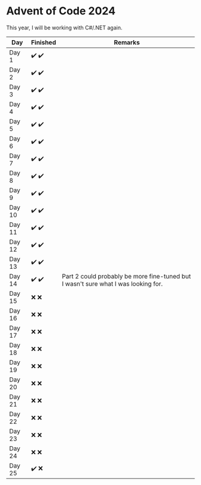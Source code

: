﻿# Advent of Code 2024

This year, I will be working with C#/.NET again.

| Day    | Finished                              | Remarks                                                                            |
|--------|---------------------------------------|------------------------------------------------------------------------------------|
| Day 1  | :heavy_check_mark: :heavy_check_mark: |                                                                                    |
| Day 2  | :heavy_check_mark: :heavy_check_mark: |                                                                                    |
| Day 3  | :heavy_check_mark: :heavy_check_mark: |                                                                                    |
| Day 4  | :heavy_check_mark: :heavy_check_mark: |                                                                                    |
| Day 5  | :heavy_check_mark: :heavy_check_mark: |                                                                                    |
| Day 6  | :heavy_check_mark: :heavy_check_mark: |                                                                                    |
| Day 7  | :heavy_check_mark: :heavy_check_mark: |                                                                                    |
| Day 8  | :heavy_check_mark: :heavy_check_mark: |                                                                                    |
| Day 9  | :heavy_check_mark: :heavy_check_mark: |                                                                                    |
| Day 10 | :heavy_check_mark: :heavy_check_mark: |                                                                                    |
| Day 11 | :heavy_check_mark: :heavy_check_mark: |                                                                                    |
| Day 12 | :heavy_check_mark: :heavy_check_mark: |                                                                                    |
| Day 13 | :heavy_check_mark: :heavy_check_mark: |                                                                                    |
| Day 14 | :heavy_check_mark: :heavy_check_mark: | Part 2 could probably be more fine-tuned but I wasn't sure what I was looking for. |
| Day 15 | :x: :x:                               |                                                                                    |
| Day 16 | :x: :x:                               |                                                                                    |
| Day 17 | :x: :x:                               |                                                                                    |
| Day 18 | :x: :x:                               |                                                                                    |
| Day 19 | :x: :x:                               |                                                                                    |
| Day 20 | :x: :x:                               |                                                                                    |
| Day 21 | :x: :x:                               |                                                                                    |
| Day 22 | :x: :x:                               |                                                                                    |
| Day 23 | :x: :x:                               |                                                                                    |
| Day 24 | :x: :x:                               |                                                                                    |
| Day 25 | :heavy_check_mark: :x:                |                                                                                    |
